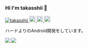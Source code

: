 ### Hi I'm takasshii 👋

<p align="left"> 
  <a href="https://github.com/takasshii/takasshii/">
    <img src="https://komarev.com/ghpvc/?username=takasshii" alt="takasshii" />
  </a>
  <a href="http://twitter.com/takashiho_2">
    <img height="20" src="https://img.shields.io/twitter/follow/takashiho_2?label=Twitter&logo=twitter&style=flat" />
  </a>
  <a href="https://github.com/takasshii">
    <img height="20" src="https://img.shields.io/github/followers/takasshii?label=follow&logo=github&style=flat" />
  </a>
  <a href="http://qiita.com/takasshii">
    <img height="20" src="https://qiita-badge.apiapi.app/s/takasshii/posts.svg" />
  </a>
</p>

ハードよりのAndroid開発をしています。

<a href="https://github.com/takasshii/github-readme-stats">
  <img align="left" src="https://github-readme-stats.vercel.app/api?username=takasshii&count_private=true&theme=dracula&show_icons=true" />
</a>
<a href="https://github.com/takasshii/github-readme-stats">
  <img align="left" src="https://github-readme-stats.vercel.app/api/top-langs/?username=takasshii&layout=compact&count_private=true&theme=dracula&hide=c,assembly,makefile,openedge%20ABL,cython,jupyter%20notebook,objective-C&langs_count=8" />
</a>

<!--
**takasshii/takasshii** is a ✨ _special_ ✨ repository because its `README.md` (this file) appears on your GitHub profile.

Here are some ideas to get you started:

- 🔭 I’m currently working on ...
- 🌱 I’m currently learning ...
- 👯 I’m looking to collaborate on ...
- 🤔 I’m looking for help with ...
- 💬 Ask me about ...
- 📫 How to reach me: ...
- 😄 Pronouns: ...
- ⚡ Fun fact: ...
-->
